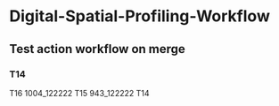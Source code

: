 # Digital-Spatial-Profiling-Workflow
## Test action workflow on merge 
### T14

T16 1004_122222
T15 943_122222
T14 
